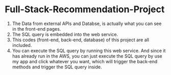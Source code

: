 # Full-Stack-Recommendation-Project
1. The Data from external APIs and Databse, is actually what you can see in the front-end pages.
2. The SQL query is embedded into the web service.
3. This codes (front-end, back-end, database) of this project are all included.
4. You can execute the SQL query by running this web service. And since it has already run in the AWS, you can just execute the SQL query by use my app and click whatever you want, which will trigger the back-end methods and trigger the SQL query inside.
